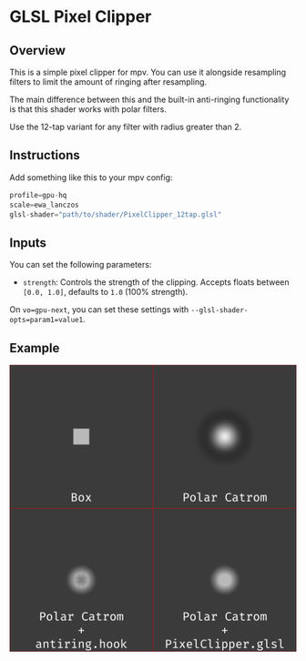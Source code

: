 # GLSL Pixel Clipper

## Overview
This is a simple pixel clipper for mpv. You can use it alongside resampling filters to limit the amount of ringing after resampling.

The main difference between this and the built-in anti-ringing functionality is that this shader works with polar filters.

Use the 12-tap variant for any filter with radius greater than 2. 

## Instructions
Add something like this to your mpv config:
```c
profile=gpu-hq
scale=ewa_lanczos
glsl-shader="path/to/shader/PixelClipper_12tap.glsl"
```

## Inputs
You can set the following parameters:
- `strength`: Controls the strength of the clipping. Accepts floats between `[0.0, 1.0]`, defaults to `1.0` (100% strength).

On `vo=gpu-next`, you can set these settings with `--glsl-shader-opts=param1=value1`.

## Example
![Pixel Clipper Example](./example.png "Pixel Clipper Example")
